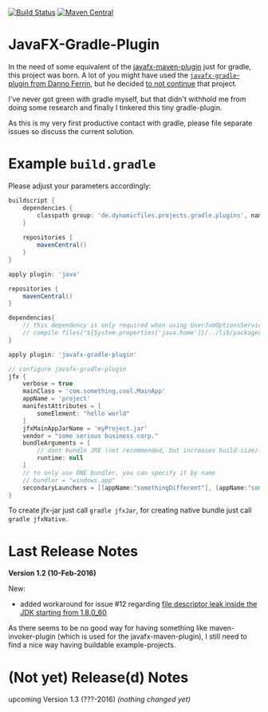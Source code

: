 [![Build Status](https://travis-ci.org/FibreFoX/javafx-gradle-plugin.svg?branch=master)](https://travis-ci.org/FibreFoX/javafx-gradle-plugin)
[![Maven Central](https://img.shields.io/maven-central/v/de.dynamicfiles.projects.gradle.plugins/javafx-gradle-plugin.svg)](https://maven-badges.herokuapp.com/maven-central/de.dynamicfiles.projects.gradle.plugins/javafx-gradle-plugin)

# JavaFX-Gradle-Plugin

In the need of some equivalent of the [javafx-maven-plugin](https://github.com/javafx-maven-plugin/javafx-maven-plugin) just for gradle, this project was born. A lot of you might have used the [`javafx-gradle`-plugin from Danno Ferrin](https://bitbucket.org/shemnon/javafx-gradle/), but he decided [to not continue](https://bitbucket.org/shemnon/javafx-gradle/issues/47/adding-manifest-attribute-javafx#comment-24360784) that project.

I've never got green with gradle myself, but that didn't withhold me from doing some research and finally I tinkered this tiny gradle-plugin.

As this is my very first productive contact with gradle, please file separate issues so discuss the current solution.

# Example `build.gradle`

Please adjust your parameters accordingly:

```groovy
buildscript {
    dependencies {
        classpath group: 'de.dynamicfiles.projects.gradle.plugins', name: 'javafx-gradle-plugin', version: '1.2'
    }
    
    repositories {
        mavenCentral()
    }
}

apply plugin: 'java'

repositories {
    mavenCentral()
}

dependencies{
    // this dependency is only required when using UserJvmOptionsService
    // compile files("${System.properties['java.home']}/../lib/packager.jar")
}

apply plugin: 'javafx-gradle-plugin'

// configure javafx-gradle-plugin
jfx {
    verbose = true
    mainClass = 'com.something.cool.MainApp'
    appName = 'project'
    manifestAttributes = [
        someElement: "hello world"
    ]
    jfxMainAppJarName = 'myProject.jar'
    vendor = "some serious business corp."
    bundleArguments = [
        // dont bundle JRE (not recommended, but increases build-size/-speed)
        runtime: null
    ]
    // to only use ONE bundler, you can specify it by name
    // bundler = "windows.app"
    secondaryLaunchers = [[appName:"somethingDifferent"], [appName:"somethingDifferent2"]]
}
```

To create jfx-jar just call `gradle jfxJar`, for creating native bundle just call `gradle jfxNative`.


Last Release Notes
==================

**Version 1.2 (10-Feb-2016)**

New:
* added workaround for issue #12 regarding [file descriptor leak inside the JDK starting from 1.8.0_60](https://bugs.openjdk.java.net/browse/JDK-8148717)

As there seems to be no good way for having something like maven-invoker-plugin (which is used for the javafx-maven-plugin), I still need to find a nice way having buildable example-projects.


(Not yet) Release(d) Notes
==================

upcoming Version 1.3 (???-2016)
*(nothing changed yet)*
